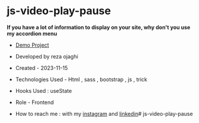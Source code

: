 # js-video-play-pause
**If you have a lot of information to display on your site, why don't you use my accordion menu**



- [Demo Project](https://reza-ojaghi-dro.github.io/js-video-play-pause/)
 
- Developed by reza ojaghi

- Created - 2023-11-15

- Technologies Used - Html , sass , bootstrap , js , trick 

- Hooks Used : useState 

- Role - Frontend

- How to reach me : with my [instagram](https://www.instagram.com/reza-ojaghi-dro) and [linkedin](https://www.linkedin.com/in/reza-ojaghi-428748280/)# js-video-play-pause
